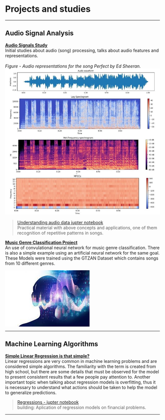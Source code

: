 # Projects and studies

---

## Audio Signal Analysis

**[Audio Signals Study](/audio_study)**
<br> Initial studies about audio (song) processing, talks about audio features and representations.
<br><br> *Figure - Audio representations for the song Perfect by Ed Sheeran.*
<br><img src="images/audio_basics/audio_features.jpg?raw=true"/>

> [Understanding audio data jupter notebook](https://github.com/anarachel1/Studying-audio-signals) <br> Practical material with above concepts and applications, one of them recognition of repetitive patterns in songs. 


**[Music Genre Classification Project](https://github.com/anarachel1/Music-Genre-Classification-CNN)**
<br> An use of convulational neural network for music genre classification. There is also a simple example using an artificial neural network for the same goal. These Models were trained using the GTZAN Dataset which contains songs from 10 different genres.

<img src="images\genre_class\concept.jfif?raw=true" align="center"/>

---

## Machine Learning Algorithms

**[Simple Linear Regression is that simple?](/regression.md)**
<br> Linear regressions are very common in machine learning problems and are considered simple algorithms. The familiarity with the term is created from high school, but there are some details that must be observed for the model to present consistent results that a few people pay attention to. Another important topic when talking about regression models is overfitting, thus it is necessary to understand what actions should be taken to help the model to generalize predictions.

>[Regressions - jupter notebook](https://link) <br> building: Aplication of regression models on financial problems.


---

